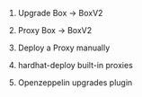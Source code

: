 1. Upgrade Box -> BoxV2
2. Proxy    Box
        ->  BoxV2

1. Deploy a Proxy manually
2. hardhat-deploy built-in proxies
3. Openzeppelin upgrades plugin
